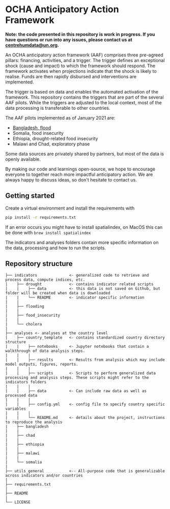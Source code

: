 # OCHA Anticipatory Action Framework
**Note: the code presented in this repository is work in progress. If you have questions or run into any issues, please contact us at centrehumdata@un.org.**

An OCHA anticipatory action framework (AAF) comprises three pre-agreed pillars: 
financing, activities, and a trigger. 
The trigger defines an exceptional shock (cause and impact) to which the framework should respond. 
The framework activates when projections indicate that the shock is likely to realise. 
Funds are then rapidly disbursed and interventions are implemented. 

The trigger is based on data and enables the automated activation of the framework. 
This repository contains the triggers that are part of the several AAF pilots. 
While the triggers are adjusted to the local context, most of the data processing is transferable to other countries.

The AAF pilots implemented as of January 2021 are:
- [Bangladesh, flood](https://centre.humdata.org/anticipatory-action-in-bangladesh-before-peak-monsoon-flooding/)
- Somalia, food insecurity
- Ethiopia, drought-related food insecurity
- Malawi and Chad, exploratory phase

Some data sources are privately shared by partners, but most of the data is openly available. 

By making our code and learnings open-source, we hope to encourage everyone to together reach more impactful anticipatory action. 
We are always happy to discuss ideas, so don't hesitate to contact us. 

## Getting started
Create a virtual environment and install the requirements with 
   ``` bash
   pip install -r requirements.txt
   ```
If an error occurs you might have to install spatialindex, on MacOS this can be done with `brew install spatialindex`

The indicators and analyses folders contain more specific information on the data, processing and how to run the scripts. 


## Repository structure
```
├── indicators              <- generalized code to retrieve and process data, compute indices, etc.
|    ├── drought            <- contains indicator related scripts
|    |    ├── data          <- this data is not saved on Github, but folder will be created when data is downloaded
|    |    └── README        <- indicator specific information
|    |
|    ├── flooding
|    |
|    ├── food_insecurity
|    |
|    └── cholera
|
├── analyses <- analyses at the country level 
|    ├── country_template   <- contains standardized country directory structure
|    |    ├── notebooks     <- Jupyter notebooks that contain a walkthrough of data analysis steps. 
|    |    |
|    |    ├── results       <- Results from analysis which may include model outputs, figures, reports.  
|    |    |
|    |    ├── scripts       <- Scripts to perform generalized data processing and analysis steps. These scripts might refer to the indicators folders
|    |    |
|    |    ├── data          <- Can include raw data as well as processed data
|    |    |
|    |    ├── config.yml    <- config file to specify country specific variables   
|    |    |
|    |    └── README.md     <- details about the project, instructions to reproduce the analysis
|    ├── bangladesh
|    |
|    ├── chad
|    |
|    ├── ethiopia
|    |
|    ├── malawi
|    |
|    └── somalia
|
├── utils_general           <-- All-purpose code that is generalizable across indicators and/or countries
|
├── requirements.txt
|
├── README
|
└── LICENSE
```